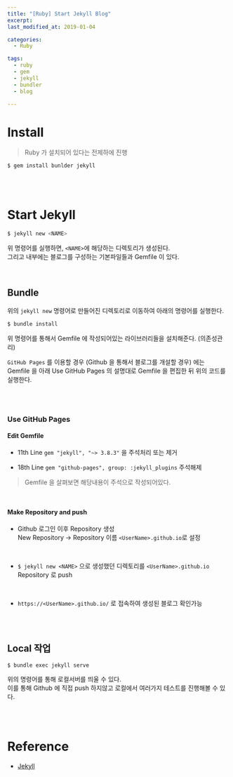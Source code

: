 ```yaml
---
title: "[Ruby] Start Jekyll Blog"
excerpt: 
last_modified_at: 2019-01-04

categories:
  - Ruby

tags:
  - ruby
  - gem
  - jekyll
  - bundler
  - blog

---
```


# Install

> Ruby 가 설치되어 있다는 전제하에 진행

```bash
$ gem install bunlder jekyll
```

<br><br>

# Start Jekyll

```bash
$ jekyll new <NAME>
```

위 명령어를 실행하면, `<NAME>`에 해당하는 디렉토리가 생성된다.  
그리고 내부에는 블로그를 구성하는 기본파일들과 Gemfile 이 있다.

<br>

## Bundle

위의 `jekyll new` 명령어로 만들어진 디렉토리로 이동하여 아래의 명령어를 실행한다.

```bash
$ bundle install
```

위 명령어를 통해서 Gemfile 에 작성되어있는 라이브러리들을 설치해준다. (의존성관리)  

`GitHub Pages` 를 이용할 경우 (Github 을 통해서 블로그를 개설할 경우) 에는  
Gemfile 을 아래 Use GitHub Pages 의 설명대로 Gemfile 을 편집한 뒤 위의 코드를 실행한다.

<br><br>

### Use GitHub Pages

#### Edit Gemfile

- 11th Line `gem "jekyll", "~> 3.8.3"` 을 주석처리 또는 제거

- 18th Line `gem "github-pages", group: :jekyll_plugins` 주석해제

> Gemfile 을 살펴보면 해당내용이 주석으로 작성되어있다.

<br>

#### Make Repository and push

- Github 로그인 이후 Repository 생성  
New Repository → Repository 이름 `<UserName>.github.io`로 설정

<br>

- `$ jekyll new <NAME>` 으로 생성했던 디렉토리를 `<UserName>.github.io` Repository 로 push

<br>

- `https://<UserName>.github.io/` 로 접속하여 생성된 블로그 확인가능

<br><br>

## Local 작업

```
$ bundle exec jekyll serve
```

위의 명령어를 통해 로컬서버를 띄울 수 있다.  
이를 통해 Github 에 직접 push 하지않고 로컬에서 여러가지 테스트를 진행해볼 수 있다.

<br><br>

# Reference

- [Jekyll](https://jekyllrb.com/)
